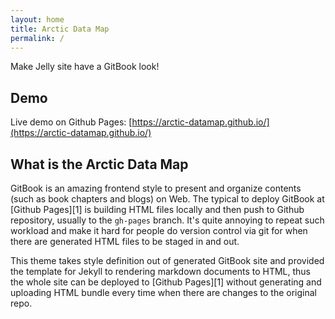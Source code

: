 ```yaml
---
layout: home
title: Arctic Data Map
permalink: /
---
```


Make Jelly site have a GitBook look!

## Demo

Live demo on Github Pages: [https://arctic-datamap.github.io/](https://arctic-datamap.github.io/)


## What is the Arctic Data Map

GitBook is an amazing frontend style to present and organize contents (such as book chapters
and blogs) on Web. The typical to deploy GitBook at [Github Pages][1]
is building HTML files locally and then push to Github repository, usually to the `gh-pages`
branch. It's quite annoying to repeat such workload and make it hard for people do version
control via git for when there are generated HTML files to be staged in and out.

This theme takes style definition out of generated GitBook site and provided the template
for Jekyll to rendering markdown documents to HTML, thus the whole site can be deployed
to [Github Pages][1] without generating and uploading HTML bundle every time when there are
changes to the original repo.

